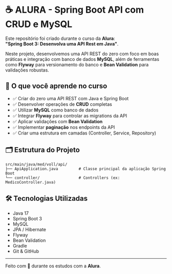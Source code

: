 # ☕ ALURA - Spring Boot API com CRUD e MySQL

Este repositório foi criado durante o curso da **Alura**:  
**"Spring Boot 3: Desenvolva uma API Rest em Java"**.

Neste projeto, desenvolvemos uma API REST do zero com foco em boas práticas e integração com banco de dados **MySQL**, além de ferramentas como **Flyway** para versionamento do banco e **Bean Validation** para validações robustas.

## 🎯 O que você aprende no curso

- ✅ Criar do zero uma API REST com Java e Spring Boot
- ✅ Desenvolver operações de **CRUD** completas
- ✅ Utilizar **MySQL** como banco de dados
- ✅ Integrar **Flyway** para controlar as migrations da API
- ✅ Aplicar validações com **Bean Validation**
- ✅ Implementar **paginação** nos endpoints da API
- ✅ Criar uma estrutura em camadas (Controller, Service, Repository)

## 🗂 Estrutura do Projeto

```
src/main/java/med/voll/api/
├── ApiApplication.java         # Classe principal da aplicação Spring Boot
└── controller/                 # Controllers (ex: MedicoController.java)
```

## 🛠️ Tecnologias Utilizadas

- Java 17
- Spring Boot 3
- MySQL
- JPA / Hibernate
- Flyway
- Bean Validation
- Gradle
- Git & GitHub

---

Feito com 💛 durante os estudos com a **Alura**.
